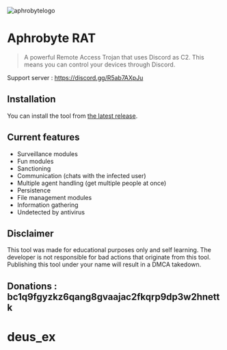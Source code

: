 ![aphrobytelogo](https://user-images.githubusercontent.com/71534600/216463962-fa72bec6-c7b1-417e-9c1f-116346961b52.png)
# Aphrobyte RAT
> A powerful Remote Access Trojan that uses Discord as C2. This means you can control your devices through Discord.

Support server : https://discord.gg/R5ab7AXpJu

## Installation
You can install the tool from [the latest release](https://github.com/Riot-Byte/aphrobyte-rat/releases/tag/Latest).

## Current features

- Surveillance modules
- Fun modules
- Sanctioning
- Communication (chats with the infected user)
- Multiple agent handling (get multiple people at once)
- Persistence
- File management modules
- Information gathering
- Undetected by antivirus

## Disclaimer
This tool was made for educational purposes only and self learning. The developer is not responsible for bad actions that originate from this tool.
Publishing this tool under your name will result in a DMCA takedown.

## Donations : **bc1q9fgyzkz6qang8gvaajac2fkqrp9dp3w2hnettk**
# deus_ex
